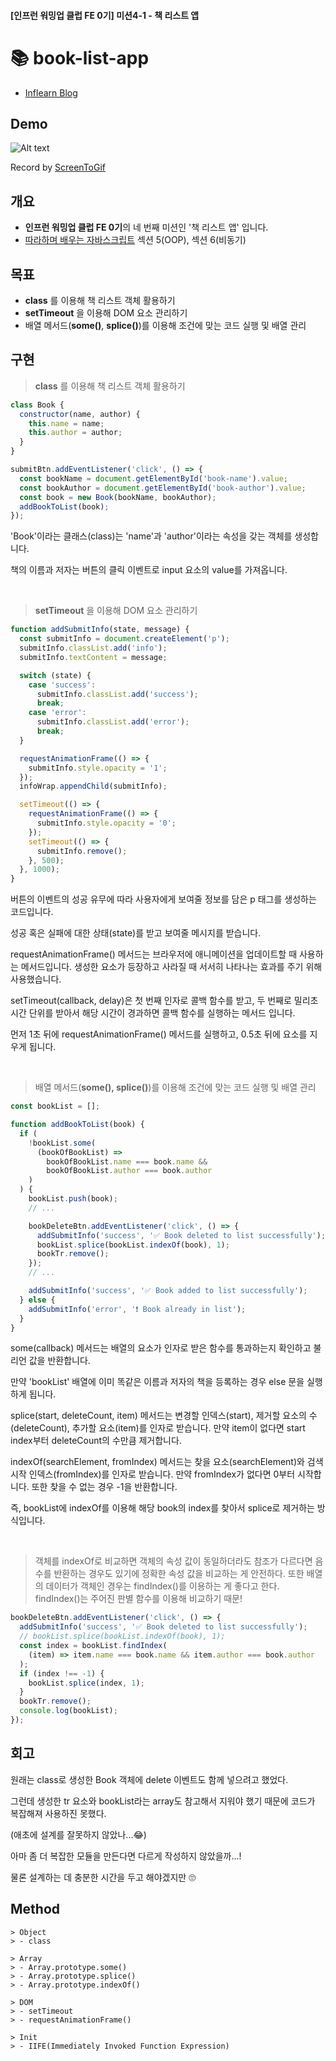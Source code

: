 #### [인프런 워밍업 클럽 FE 0기] 미션4-1 - 책 리스트 앱

# 📚 book-list-app

- [Inflearn Blog](https://www.inflearn.com/blogs/1268499)

## Demo

![Alt text](/4-book-list-app/src/img/book-list-app.gif)

Record by [ScreenToGif](https://www.screentogif.com/)

## 개요

- **인프런 워밍업 클럽 FE 0기**의 네 번째 미션인 '책 리스트 앱' 입니다.
- [따라하며 배우는 자바스크립트](https://www.inflearn.com/course/따라하며-배우는-자바스크립트) 섹션 5(OOP), 섹션 6(비동기)

## 목표

- **class** 를 이용해 책 리스트 객체 활용하기
- **setTimeout** 을 이용해 DOM 요소 관리하기
- 배열 메서드(**some()**, **splice()**)를 이용해 조건에 맞는 코드 실행 및 배열 관리

## 구현

> **class** 를 이용해 책 리스트 객체 활용하기

```javascript
class Book {
  constructor(name, author) {
    this.name = name;
    this.author = author;
  }
}

submitBtn.addEventListener('click', () => {
  const bookName = document.getElementById('book-name').value;
  const bookAuthor = document.getElementById('book-author').value;
  const book = new Book(bookName, bookAuthor);
  addBookToList(book);
});
```

'Book'이라는 클래스(class)는 'name'과 'author'이라는 속성을 갖는 객체를 생성합니다.

책의 이름과 저자는 버튼의 클릭 이벤트로 input 요소의 value를 가져옵니다.

<br />

> **setTimeout** 을 이용해 DOM 요소 관리하기

```javascript
function addSubmitInfo(state, message) {
  const submitInfo = document.createElement('p');
  submitInfo.classList.add('info');
  submitInfo.textContent = message;

  switch (state) {
    case 'success':
      submitInfo.classList.add('success');
      break;
    case 'error':
      submitInfo.classList.add('error');
      break;
  }

  requestAnimationFrame(() => {
    submitInfo.style.opacity = '1';
  });
  infoWrap.appendChild(submitInfo);

  setTimeout(() => {
    requestAnimationFrame(() => {
      submitInfo.style.opacity = '0';
    });
    setTimeout(() => {
      submitInfo.remove();
    }, 500);
  }, 1000);
}
```

버튼의 이벤트의 성공 유무에 따라 사용자에게 보여줄 정보를 담은 p 태그를 생성하는 코드입니다.

성공 혹은 실패에 대한 상태(state)를 받고 보여줄 메시지를 받습니다.

requestAnimationFrame() 메서드는 브라우저에 애니메이션을 업데이트할 때 사용하는 메서드입니다. 생성한 요소가 등장하고 사라질 때 서서히 나타나는 효과를 주기 위해 사용했습니다.

setTimeout(callback, delay)은 첫 번째 인자로 콜백 함수를 받고, 두 번째로 밀리초 시간 단위를 받아서 해당 시간이 경과하면 콜백 함수를 실행하는 메서드 입니다.

먼저 1초 뒤에 requestAnimationFrame() 메서드를 실행하고, 0.5초 뒤에 요소를 지우게 됩니다.

<br />

> 배열 메서드(**some(), splice()**)를 이용해 조건에 맞는 코드 실행 및 배열 관리

```javascript
const bookList = [];

function addBookToList(book) {
  if (
    !bookList.some(
      (bookOfBookList) =>
        bookOfBookList.name === book.name &&
        bookOfBookList.author === book.author
    )
  ) {
    bookList.push(book);
    // ...

    bookDeleteBtn.addEventListener('click', () => {
      addSubmitInfo('success', '✅ Book deleted to list successfully');
      bookList.splice(bookList.indexOf(book), 1);
      bookTr.remove();
    });
    // ...

    addSubmitInfo('success', '✅ Book added to list successfully');
  } else {
    addSubmitInfo('error', '❗ Book already in list');
  }
}
```

some(callback) 메서드는 배열의 요소가 인자로 받은 함수를 통과하는지 확인하고 불리언 값을 반환합니다.

만약 'bookList' 배열에 이미 똑같은 이름과 저자의 책을 등록하는 경우 else 문을 실행하게 됩니다.

splice(start, deleteCount, item) 메서드는 변경할 인덱스(start), 제거할 요소의 수(deleteCount), 추가할 요소(item)를 인자로 받습니다. 만약 item이 없다면 start index부터 deleteCount의 수만큼 제거합니다.

indexOf(searchElement, fromIndex) 메서드는 찾을 요소(searchElement)와 검색 시작 인덱스(fromIndex)를 인자로 받습니다. 만약 fromIndex가 없다면 0부터 시작합니다. 또한 찾을 수 없는 경우 -1을 반환합니다.

즉, bookList에 indexOf를 이용해 해당 book의 index를 찾아서 splice로 제거하는 방식입니다.

<br />

> 객체를 indexOf로 비교하면 객체의 속성 값이 동일하더라도 참조가 다르다면 음수를 반환하는 경우도 있기에 정확한 속성 값을 비교하는 게 안전하다.
> 또한 배열의 데이터가 객체인 경우는 findIndex()를 이용하는 게 좋다고 한다.
> findIndex()는 주어진 판별 함수를 이용해 비교하기 때문!

```javascript
bookDeleteBtn.addEventListener('click', () => {
  addSubmitInfo('success', '✅ Book deleted to list successfully');
  // bookList.splice(bookList.indexOf(book), 1);
  const index = bookList.findIndex(
    (item) => item.name === book.name && item.author === book.author
  );
  if (index !== -1) {
    bookList.splice(index, 1);
  }
  bookTr.remove();
  console.log(bookList);
});
```

## 회고

원래는 class로 생성한 Book 객체에 delete 이벤트도 함께 넣으려고 했었다.

그런데 생성한 tr 요소와 bookList라는 array도 참고해서 지워야 했기 때문에 코드가 복잡해져 사용하진 못했다.

(애초에 설계를 잘못하지 않았나...😂)

아마 좀 더 복잡한 모듈을 만든다면 다르게 작성하지 않았을까...!

물론 설계하는 데 충분한 시간을 두고 해야겠지만 🙄

## Method

```
> Object
> - class

> Array
> - Array.prototype.some()
> - Array.prototype.splice()
> - Array.prototype.indexOf()

> DOM
> - setTimeout
> - requestAnimationFrame()

> Init
> - IIFE(Immediately Invoked Function Expression)
```
